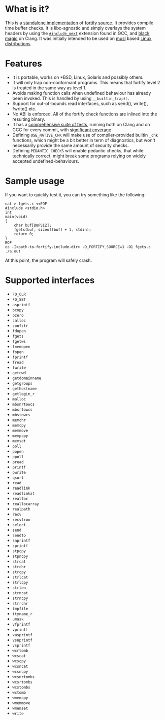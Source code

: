 # What is it?

This is a [standalone implementation](https://git.2f30.org/fortify-headers/) of
[fortify source]( http://gcc.gnu.org/ml/gcc-patches/2004-09/msg02055.html ).
It provides compile time buffer checks.
It is libc-agnostic and simply overlays the system headers by using the
[`#include_next`](https://gcc.gnu.org/onlinedocs/cpp/Wrapper-Headers.html)
extension found in GCC, and
[black magic](https://github.com/jvoisin/fortify-headers/commit/fe149628eaae9748be08815d726cc56e8e492c73)
on Clang. It was initially intended to be used on
[musl](http://www.musl-libc.org/) based
[Linux distributions](https://git.alpinelinux.org/aports/commit/?id=067a4f28825478911bb62be3b8da758d9722753e).


# Features

- It is portable, works on *BSD, Linux, Solaris and possibly others.
- It will only trap non-conformant programs.  This means that fortify
  level 2 is treated in the same way as level 1.
- Avoids making function calls when undefined behaviour has already been
  invoked.  This is handled by using `__builtin_trap()`.
- Support for out-of-bounds read interfaces, such as send(), write(),
  fwrite() etc.
- No ABI is enforced.  All of the fortify check functions are inlined
  into the resulting binary.
- It has a [comprehensive suite of tests](https://github.com/jvoisin/fortify-headers/tree/master/tests),
  running both on Clang and on GCC for every commit, with
  [significant coverage](https://jvoisin.github.io/fortify-headers/)
- Defining `USE_NATIVE_CHK` will make use of compiler-provided builtin `_chk`
  functions, which might be a bit better in term of diagnostics,
  but won't necessarily provide the same amount of security checks.
- Defining `PEDANTIC_CHECKS` will enable pedantic checks, that while technically
  correct, might break some programs relying on widely accepted
  undefined-behaviours.

# Sample usage

If you want to quickly test it, you can try something like the following:

```
cat > fgets.c <<EOF
#include <stdio.h>
int
main(void)
{
	char buf[BUFSIZ];
	fgets(buf, sizeof(buf) + 1, stdin);
	return 0;
}
EOF
cc -I<path-to-fortify-include-dir> -D_FORTIFY_SOURCE=1 -O1 fgets.c
./a.out
```

At this point, the program will safely crash.


# Supported interfaces

- `FD_CLR`
- `FD_SET`
- `asprintf`
- `bcopy`
- `bzero`
- `calloc`
- `confstr`
- `fdopen` 
- `fgets`
- `fgetws`
- `fmemopen` 
- `fopen` 
- `fprintf` 
- `fread`
- `fwrite`
- `getcwd`
- `getdomainname`
- `getgroups`
- `gethostname`
- `getlogin_r`
- `malloc` 
- `mbsnrtowcs`
- `mbsrtowcs`
- `mbstowcs`
- `memchr` 
- `memcpy`
- `memmove`
- `mempcpy`
- `memset`
- `poll`
- `popen` 
- `ppoll`
- `pread`
- `printf` 
- `pwrite` 
- `qsort` 
- `read`
- `readlink`
- `readlinkat`
- `realloc` 
- `reallocarray` 
- `realpath`
- `recv`
- `recvfrom`
- `select` 
- `send`
- `sendto`
- `snprintf`
- `sprintf`
- `stpcpy`
- `stpncpy`
- `strcat`
- `strchr`
- `strcpy`
- `strlcat`
- `strlcpy`
- `strlen`
- `strncat`
- `strncpy`
- `strrchr`
- `tmpfile` 
- `ttyname_r`
- `umask` 
- `vfprintf` 
- `vprintf` 
- `vasprintf`
- `vsnprintf`
- `vsprintf`
- `wcrtomb`
- `wcscat`
- `wcscpy`
- `wcsncat`
- `wcsncpy`
- `wcsnrtombs`
- `wcsrtombs`
- `wcstombs`
- `wctomb`
- `wmemcpy`
- `wmemmove`
- `wmemset`
- `write`
